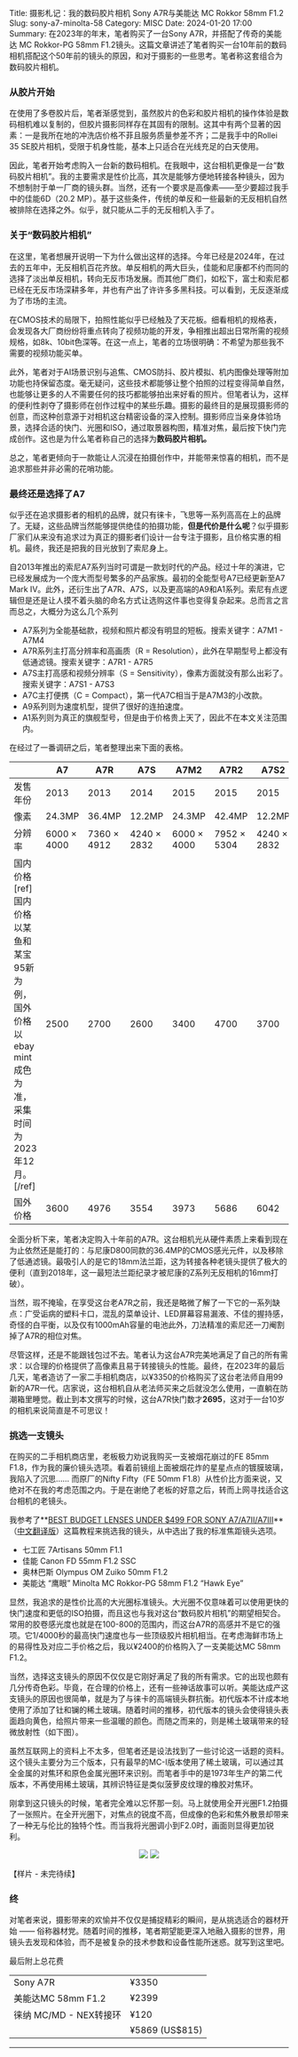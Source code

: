 Title: 摄影札记：我的数码胶片相机 Sony A7R与美能达 MC Rokkor 58mm F1.2
Slug: sony-a7-minolta-58
Category: MISC
Date: 2024-01-20 17:00
Summary: 在2023年的年末，笔者购买了一台Sony A7R，并搭配了传奇的美能达 MC Rokkor-PG 58mm F1.2镜头。这篇文章讲述了笔者购买一台10年前的数码相机搭配这个50年前的镜头的原因，和对于摄影的一些思考。笔者称这套组合为数码胶片相机。

### 从胶片开始

在使用了多卷胶片后，笔者渐感觉到，虽然胶片的色彩和胶片相机的操作体验是数码相机难以复制的，但胶片摄影同样存在其固有的限制。这其中有两个显著的因素：一是我所在地的冲洗店价格不菲且服务质量参差不齐；二是我手中的Rollei 35 SE胶片相机，受限于机身性能，基本上只适合在光线充足的白天使用。

因此，笔者开始考虑购入一台新的数码相机。在我眼中，这台相机更像是一台“数码胶片相机”。我的主要需求是性价比高，其次是能够方便地转接各种镜头，因为不想制肘于单一厂商的镜头群。当然，还有一个要求是高像素——至少要超过我手中的佳能6D（20.2 MP）。基于这些条件，传统的单反和一些最新的无反相机自然被排除在选择之外。似乎，就只能从二手的无反相机入手了。

### 关于“数码胶片相机”

在这里，笔者想展开说明一下为什么做出这样的选择。今年已经是2024年，在过去的五年中，无反相机百花齐放。单反相机的两大巨头，佳能和尼康都不约而同的选择了淡出单反相机，转向无反市场发展。而其他厂商们，如松下，富士和索尼都已经在无反市场深耕多年，并也有产出了许许多多黑科技。可以看到，无反逐渐成为了市场的主流。

在CMOS技术的局限下，拍照性能似乎已经触及了天花板。细看相机的规格表，会发现各大厂商纷纷将重点转向了视频功能的开发，争相推出超出日常所需的视频规格，如8k、10bit色深等。在这一点上，笔者的立场很明确：不希望为那些我不需要的视频功能买单。

此外，笔者对于AI场景识别与追焦、CMOS防抖、胶片模拟、机内图像处理等附加功能也持保留态度。毫无疑问，这些技术都能够让整个拍照的过程变得简单自然，也能够让更多的人不需要任何的技巧都能够拍出来好看的照片。但笔者认为，这样的便利性剥夺了摄影师在创作过程中的某些乐趣。摄影的最终目的是展现摄影师的创意，而这种创意源于对相机这台精密设备的深入控制。摄影师应当亲身体验场景，选择合适的快门、光圈和ISO，通过取景器构图，精准对焦，最后按下快门完成创作。这也是为什么笔者称自己的选择为**数码胶片相机。**

总之，笔者更倾向于一款能让人沉浸在拍摄创作中，并能带来惊喜的相机，而不是追求那些并非必需的花哨功能。

### 最终还是选择了A7

似乎还在追求摄影者的相机的品牌，就只有徕卡，飞思等一系列高高在上的品牌了。无疑，这些品牌当然能够提供绝佳的拍摄功能，**但是代价是什么呢**？似乎摄影厂家们从来没有追求过为真正的摄影者们设计一台专注于摄影，且价格实惠的相机。最终，我还是把我的目光放到了索尼身上。

自2013年推出的索尼A7系列当时可谓是一款划时代的产品。经过十年的演进，它已经发展成为一个庞大而型号繁多的产品家族。最初的全能型号A7已经更新至A7 Mark IV。此外，还衍生出了A7R、A7S，以及更高端的A9和A1系列。索尼有点逻辑但是还是让人摸不着头脑的命名方式让选购这件事也变得复杂起来。总而言之言而总之，大概分为这么几个系列

- A7系列为全能基础款，视频和照片都没有明显的短板。搜索关键字：A7M1 - A7M4
- A7R系列主打高分辨率和高画质（R = Resolution），此外在早期型号上都没有低通滤镜。搜索关键字：A7R1 - A7R5
- A7S主打高感和视频分辨率（S = Sensitivity），像素方面就没有那么出彩了。搜索关键字：A7S1 - A7S3
- A7C主打便携（C = Compact），第一代A7C相当于是A7M3的小改款。
- A9系列则为速度机型，提供了很好的连拍速度。
- A1系列则为真正的旗舰型号，但是由于价格贵上天了，因此不在本文关注范围内。

在经过了一番调研之后，笔者整理出来下面的表格。

|  | A7 | A7R | A7S | A7M2 | A7R2 | A7S2 | A7M3 | A7R3 | A7S3 | A7C | A7M4 |
| --- | --- | --- | --- | --- | --- | --- | --- | --- | --- | --- | --- |
| 发售年份 | 2013 | 2013 | 2014 | 2015 | 2015 | 2015 | 2018 | 2017 | 2020 | 2020 | 2021 |
| 像素 | 24.3MP | 36.4MP | 12.2MP | 24.3MP | 42.4MP | 12.2MP | 24.2MP | 42.4MP | 12.1MP | 24.2MP | 33.0MP |
| 分辨率 | 6000 × 4000 | 7360 × 4912 | 4240 × 2832 | 6000 × 4000 | 7952 × 5304 | 4240 × 2832 | 6000 × 4000 | 7952 × 5304 | 4240 × 2832 | 6000 × 4000 | 7008 × 4672 |
| 国内价格[ref]国内价格以某鱼和某宝95新为例，国外价格以ebay mint成色为准，采集时间为2023年12月。[/ref] | 2500 | 2700 | 2600 | 3400 | 4700 | 3700 | 7300 | 8700 | 12000 | 7200 | 13700 |
| 国外价格 | 3600 | 4976 | 3554 | 3973 | 5686 | 6042 | 8875 | 10655 | 11608 | 10622 | 13229 |


全面分析下来，笔者决定购入十年前的A7R。这台相机光从硬件素质上来看到现在为止依然还是能打的：与尼康D800同款的36.4MP的CMOS感光元件，以及移除了低通滤镜。最吸引人的是它的18mm法兰距，这为转接各种老镜头提供了极大的便利（直到2018年，这一最短法兰距纪录才被尼康的Z系列无反相机的16mm打破）。

当然，瑕不掩瑜，在享受这台老A7R之前，我还是略微了解了一下它的一系列缺点：广受诟病的塑料卡口，混乱的菜单设计、LED屏幕容易漏液、不佳的握持感，奇怪的白平衡，以及仅有1000mAh容量的电池此外，刀法精准的索尼还一刀阉割掉了A7R的相位对焦。

尽管这样，还是不能跟钱包过不去。笔者认为这台A7R完美地满足了自己的所有需求：以合理的价格提供了高像素且易于转接镜头的性能。最终，在2023年的最后几天，笔者造访了一家二手相机商店，以¥3350的价格购买了这台老法师自用99新的A7R一代。店家说，这台相机自从老法师买来之后就没怎么使用，一直躺在防潮箱里睡觉。截止到本文撰写的时候，这台A7R快门数才**2695**，这对于一台10岁的相机来说简直是不可思议！

### 挑选一支镜头

在购买的二手相机商店里，老板极力劝说我购买一支被烟花崩过的FE 85mm F1.8，作为我的廉价镜头选项。看着前镜组上面被烟花炸的星星点点的镀膜玻璃，我陷入了沉思…… 而原厂的Nifty Fifty（FE 50mm F1.8）从性价比方面来说，又绝对不在我的考虑范围之内。于是在谢绝了老板的好意之后，转而上网寻找适合这台相机的老镜头。

我参考了**[BEST BUDGET LENSES UNDER $499 FOR SONY A7/A7II/A7III](https://phillipreeve.net/blog/best-lenses-499-sony-a7-series/)** （[中文翻译版](https://www.acfun.cn/a/ac27038213?from=video)）这篇教程来挑选我的镜头，从中选出了我的标准焦距镜头选项。

- 七工匠 7Artisans 50mm F1.1
- 佳能 Canon FD 55mm F1.2 SSC
- 奥林巴斯 Olympus OM Zuiko 50mm F1.2
- 美能达 “鹰眼” Minolta MC Rokkor-PG 58mm F1.2 “Hawk Eye”

显然，我追求的是性价比高的大光圈标准镜头。大光圈不仅意味着可以使用更快的快门速度和更低的ISO拍摄，而且这也与我对这台“数码胶片相机”的期望相契合。常用的胶卷感光度也就是在100-800的范围内，而这台A7R的高感并不是它的强项。它1/4000秒的最高快门速度也与一些顶级胶片相机相当。在考虑海鲜市场上的易得性及对应二手价格之后，我以¥2400的价格购入了一支美能达MC 58mm F1.2。

当然，选择这支镜头的原因不仅仅是它刚好满足了我的所有需求。它的出现也颇有几分传奇色彩。毕竟，在合理的价格上，还有一些神话故事可以听。美能达成产这支镜头的原因也很简单，就是为了与徕卡的高端镜头群抗衡。初代版本不计成本地使用了添加了钍和镧的稀土玻璃。随着时间的推移，初代版本的镜头会使得镜头表面趋向黄色，给照片带来一些温暖的颜色。而随之而来的，则是稀土玻璃带来的轻微放射性（如下图）。

<blockquote class="imgur-embed-pub" lang="en" data-id="8RPn7W6" data-context="false" ><a href="//imgur.com/8RPn7W6"></a></blockquote><script async src="//s.imgur.com/min/embed.js" charset="utf-8"></script>

虽然互联网上的资料上不太多，但笔者还是设法找到了一些讨论这一话题的资料。这个镜头主要分为三个版本，只有最早的MC-I版本使用了稀土玻璃，可以通过其全金属的对焦环和原色金属光圈环来识别。而笔者手中的是1973年生产的第二代版本，不再使用稀土玻璃，其辨识特征是类似菠萝皮纹理的橡胶对焦环。

刚拿到这只镜头的时候，笔者完全难以忘怀那一刻。马上就使用全开光圈F1.2拍摄了一张照片。在全开光圈下，对焦点的锐度不高，但成像的色彩和焦外散景却带来了一种无与伦比的独特个性。而当我将光圈调小到F2.0时，画面则显得更加锐利。

<p align="center">
  <img src="{static}/images/17/sony-front.jpg" />
  <img src="{static}/images/17/sony-back.jpg" />
</p>

【样片 - 未完待续】

### 终

对笔者来说，摄影带来的欢愉并不仅仅是捕捉精彩的瞬间，是从挑选适合的器材开始 —— 俗称器材党。随着时间的推移，笔者期望能更深入地融入摄影的世界，用镜头去发现和体验，而不是被复杂的技术参数和设备性能所迷惑。就写到这里吧。

最后附上总花费

<table>
    <tr>
        <td>Sony A7R</td>
        <td>¥3350</td>
    </tr>
    <tr>
        <td>美能达MC 58mm F1.2</td>
        <td>¥2399</td>
    </tr>
    <tr>
        <td>徕纳 MC/MD - NEX转接环</td>
        <td>¥120</td>
    </tr>
    <tr>
        <td></td>
        <td>¥5869 (US$815)</td>
    </tr>
</table>

---